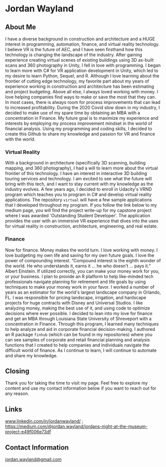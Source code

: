 # Jordan Wayland

## About Me
I have a diverse background in construction and architecture and a HUGE interest in programming, automation, finance, and virtual reality technology. I believe VR is the future of AEC, and I have seen firsthand how this technology is changing the landscape of the industry. After gaining experience creating virtual scenes of existing buildings using 3D as-built scans and 360 photography in Unity, I fell in love with programming. I began to learn more with C# for VR application development in Unity, which led to my desire to learn Python, Sequel, and R. Although I love learning about the frontier of cutting edge technology, my favorite part about my years of experience working in construction and architecture has been estimating and project budgeting. Above all else, I always loved working with money. I love helping companies find ways to make or save the most that they can. In most cases, there is always room for process improvements that can lead to increased profitability. During the 2020 Covid slow down in my industry, I decided to make use of my spare time by obtaining an MBA with a concentration in Finance. My future goal is to maximize my experience and interests by employing my process improvement mindset in the world of financial analysis. Using my programming and coding skills, I decided to create this Github to share my knowledge and passion for VR and finance with the world.

### Virtual Reality
With a background in architecture (specifically 3D scanning, building mapping, and 360 photography), I had a will to learn more about the virtual frontier of this technology.
I have an interest in interactive 3D building touring services and technology. I am excited to see what the future will bring with this tech, and I want to stay current with my knowledge as the industry evolves. A few years ago, I decided to enroll in Udacity's VRND program which teaches you to program in C# and develop virtual reality applications. The repository `virtual` will have a few sample applications that I developed throughout my program. If you follow the link below to my medium page, you will find the project write-up for my capstone project where I was awarded 'Outstanding Student Developer'. The application provides the user with an immersive VR experience that dives into the uses for virtual reality in construction, architecture, engineering, and real estate.

### Finance
Now for finance. Money makes the world turn. I love working with money. I love budgeting my own life and saving for my own future goals. I love the power of compounding interest. “Compound interest is the eighth wonder of the world. He who understands it, earns it … he who doesn't … pays it.” Albert Einstein. If utilized correctly, you can make your money work for you, or your business. I plan to provide an R platform to help like-minded tech professionals navigate planning for retirement and life goals by using techniques to make your money work in your favor. I worked a number of years as an estimator for the world's largest landscape company in Orlando, FL. I was responsible for pricing landscape, irrigation, and hardscape projects for huge contracts with Disney and Universal Studios. I like analyzing money, making the best use of it, and using code to optimize decisions where ever possible. I decided to lean into my love for finance and get an MBA through Louisiana State University of Shreveport with a concentration in Finance. Through this program, I learned many techniques to help analyze and aid in corporate financial decision-making. I authored an R package `finhub` (which can be found in my repositories) where you can see samples of corporate and retail financial planning and analysis functions that I created to help companies and individuals navigate the difficult world of finance. As I continue to learn, I will continue to automate and share my knowledge.

## Closing
Thank you for taking the time to visit my page. Feel free to explore my content and use my contact information below if you want to reach out for any reason.

## Links
www.linkedin.com/in/jordanwayland/ ; 
https://medium.com/@jordan.wayland/jordans-night-at-the-museum-project-e49f006e73df

## Contact Information
jordan.wayland@gmail.com
